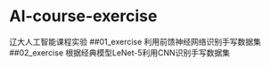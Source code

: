 # AI-course-exercise
辽大人工智能课程实验
##01_exercise
利用前馈神经网络识别手写数据集<br/>
##02_exercise
根据经典模型LeNet-5利用CNN识别手写数据集<br/>
